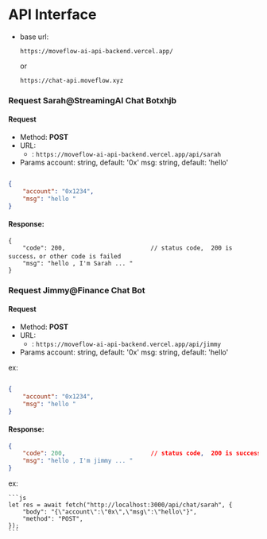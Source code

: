 # API Interface

- base url: 

    ```https://moveflow-ai-api-backend.vercel.app/```
    
    or

    ```https://chat-api.moveflow.xyz```
 
### Request Sarah@StreamingAI Chat Botxhjb
#### Request
- Method: **POST**
- URL:  
    - :  ```https://moveflow-ai-api-backend.vercel.app/api/sarah```
- Params
    account: string, default: '0x' 
    msg: string, default: 'hello' 


```json

{
    "account": "0x1234",                       
    "msg": "hello "
}
```

#### Response:

```
{
    "code": 200,                        // status code,  200 is success，or other code is failed
    "msg": "hello , I'm Sarah ... "
}
```
 


### Request Jimmy@Finance Chat Bot
#### Request
- Method: **POST**
- URL:  
    - :  ```https://moveflow-ai-api-backend.vercel.app/api/jimmy```
- Params
    account: string, default: '0x' 
    msg: string, default: 'hello' 

ex: 
```json

{
    "account": "0x1234",                       
    "msg": "hello "
}
```

#### Response:

```json
{
    "code": 200,                        // status code,  200 is success，or other code is failed
    "msg": "hello , I'm jimmy ... "
}
```


ex:

    ```js
    let res = await fetch("http://localhost:3000/api/chat/sarah", {
        "body": "{\"account\":\"0x\",\"msg\":\"hello\"}",
        "method": "POST",
    });
    ```


 